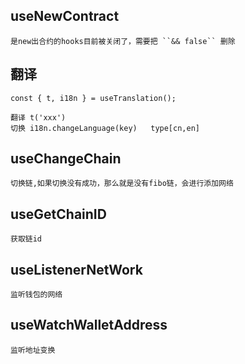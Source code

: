 ## useNewContract
    是new出合约的hooks目前被关闭了，需要把 ``&& false`` 删除
## 翻译
    const { t, i18n } = useTranslation();

    翻译 t('xxx')
    切换 i18n.changeLanguage(key)   type[cn,en]
## useChangeChain
    切换链,如果切换没有成功，那么就是没有fibo链，会进行添加网络
## useGetChainID
    获取链id
## useListenerNetWork
    监听钱包的网络
## useWatchWalletAddress
    监听地址变换
